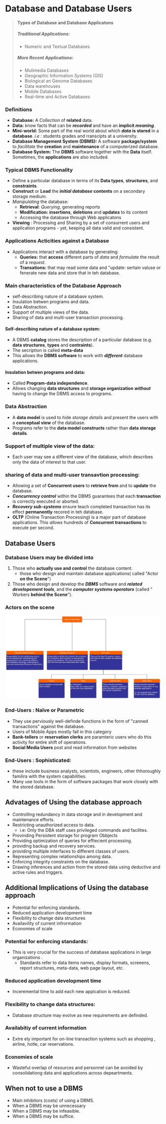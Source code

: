 # Database and Database Users

> #### Types of Database and Database Applicatons
> ##### Traditional Applications:
>   + Numeric and Textual Databases
> ##### More Recent Applications:
>   + Mulimedia Databases
>   + Geographic Information Systems (GIS)
>   + Biological an Genome Databases
>   + Data warehouses
>   + Mobile Databases
>   + Real-time and Active Databases

### Definitions
+ __Database:__ A _Collection_ of __related__ data.
+ __Data:__ know facts that can be __*recorded*__ and have an **implicit _meaning_**.
+ __Mini-world:__ Some part of the real world about which **_data_ is stored** in a __database__. _i.e_ : students grades and rranscipts at a university.
+ __Database Management System (DBMS):__ A software __package/system__ to *facilitate* the __creation__ and __maintenance__ of a computerized database.
+ __Database System:__ The __DBMS__ software together with the __Data__ itself. Sometimes, the __applications__ are also included.

### Typical DBMS Functionality
+ Define a particular database in terms of its **Data types**, __structures__, and __constraints__.
+ __Construct__ or __Load__ the __*initial database* contents__ on a secondary storage medium.
+ _Manipulating_ the database:
    + __Retrieval__: *Querying*, generating reports
    + __Modification:__ __insertions__, __deletions__ and __updates__ to its content 
    + Accessing the database through Web applicatons
+ __Viewing__ : Processing and Sharing by a set of consurrent users and application programs - yet, keeping all data valid and consistent.

### Applications Acticities against a Database
+ Applications interact with a database by generating:
    + __Queries:__ that __access__ different parts of _data_ and _formulate_ the result of a _request_.
    + __Transations:__ that may read some data and "update: sertain valuse or fenerate new data and store that in teh database.

### Main characteristics of the Database Approach
+ self-describing nature of a database system.
+ Insulation betwen programs and data.
+ Data Abstraction.
+ Support of multiple views of the data.
+ Sharing of data and multi-user transaction processing.
  
#### Self-describing nature of a database system:
+ A DBMS __catalog__ stores the description of a particular database (e.g. __data structures__, __types__ and __contraints__).
+ The secription is called __meta-data__
+ This allows the __DBMS software__ to work with _**different**_ database applications.

#### Insulation betwen programs and data:
+ Called __Program-data independence__.
+ Allows changing __data structures__ and __storage organization__ _**without**_ having to change the DBMS access to programs.

### Data Abstraction
+ A __data model__ is used to hide _storage details_ and present the users with a __conceptual view__ of the database.
+ Programs refer to the __data model constructs__ rather than __data storage details__.

### Support of multiple view of the data:
+ Each user may see a different view of the database, which describes only the data of interest to that user.
  
### sharing of data and multi-user transavtion processing:
+ Allowing a set of __Concurrent users__ to __retrieve from__ and to __update__ the database.
+ __*Concurrency control*__ within the DBMS guarantees that each __transaction__ is correctly executed or aborted.
+ __*Recovery sub-systems*__ ensure teach completed transaction has its effect __permanently__ recored in teh database.
+ __OLTP__ (Online Transaction Processing) is a major part of database applications. This _allows_ hundreds of __Concurrent transactions__ to execute per second.

## Database Users
### Database Users may be divided into
1. Those who __actually use and control__ the database content.
    + those who design and maintain database applications( called "Actor __on the Scene__")
2. Those who design and develop the __*DBMS*__ software and __*related developement tools*__, and the __*computer systems operators*__ (called " Workers __behind the Scene__").

### Actors on the scene

![](imgs/users.jpg)

### End-Users : Naïve or Parametric
+ They use perviously well-definde functions in the form of "canned transactions" against the database.
+ Users of Mobile Apps mostly fall in this category 
+ __Bank-tellers__ or __reservation clerks__ are paramteric users who do this activity for entire shift of operations.
+ __Social Media Users__ post and read information from websites 

### End-Users : Sophisticated:
+ these include business analysts, scientists, engineers, other thhoroughly familira with the system capabilities.
+ Many use tools in the form of software packages that work closely with the stored database.

## Advatages of Using the database approach
+ Controlling redundancy in data storage and in development and maintenance efforts.
+ Restricting unauthorized access to data.
    + i.e: Only the DBA staff uses privileged commands and facilites.
+ Provinding Persistent storage for program Obbjects
+ Providing optimization of queries for effiecient processing.
+ providing backup and recovery services.
+ providing multiple interfaces to different classes of users.
+ Representing complex relationships among data.
+ Enforcing integrity constraints on the database.
+ Drawing inferences and action from the stored data using deductive and active rules and triggers.

## Additional Implications of Using the database approach
+ Potential for enforcing standards.
+ Reduced application development time
+ Flexibility to change data structures
+ Availavility of current infrormation
+ Economies of scale
### Potential for enforcing standards:
+ This is very crucial for the success of database applications in large organizations . 
    + Standards refer to data items names, display formats, screeens, report structures, meta-data, web page layout, etc.

### Reduced application development time
+ Inceremental time to add each new appication is reduced.
  
### Flexibility to change data structures:
+ Database structure may evolve as new requirements are definded.

### Availabitiy of current information
+ Extre ely important for on-line transaction systems such as  shopping , airline, hotle, car reservations.

### Economies of scale
+ Wasteful overlap of resources and personnel can be avoided by consolidationg data and applications across depeartments.

## When not to use a DBMS
+ Main inhibitors (costs) of using a DBMS.
+ When a DBMS may be unnecessary
+ When a DBMS may be infeasible.
+ When a DBMS may be suffice.

